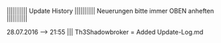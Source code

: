 
|||||||||| Update History |||||||||| Neuerungen bitte immer OBEN anheften ||||||||||


28.07.2016 --> 21:55 ||| Th3Shadowbroker = Added Update-Log.md
